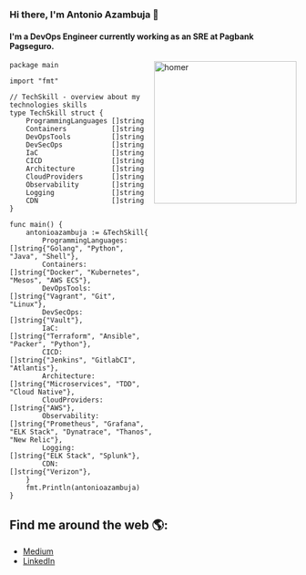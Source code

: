 ### Hi there, I'm Antonio Azambuja 👋

#### I'm a DevOps Engineer currently working as an SRE at Pagbank Pagseguro.

<img align="right" src="https://github.githubassets.com/images/modules/about/diversity/blacktocat.png" alt="homer" width="250"/>

```golang
package main

import "fmt"

// TechSkill - overview about my technologies skills
type TechSkill struct {
	ProgrammingLanguages []string
	Containers           []string
	DevOpsTools          []string
	DevSecOps            []string
	IaC                  []string
	CICD                 []string
	Architecture         []string
	CloudProviders       []string
	Observability        []string
	Logging              []string
	CDN                  []string
}

func main() {
	antonioazambuja := &TechSkill{
		ProgrammingLanguages: []string{"Golang", "Python", "Java", "Shell"},
		Containers:           []string{"Docker", "Kubernetes", "Mesos", "AWS ECS"},
		DevOpsTools:          []string{"Vagrant", "Git", "Linux"},
		DevSecOps:            []string{"Vault"},
		IaC:                  []string{"Terraform", "Ansible", "Packer", "Python"},
		CICD:                 []string{"Jenkins", "GitlabCI", "Atlantis"},
		Architecture:         []string{"Microservices", "TDD", "Cloud Native"},
		CloudProviders:       []string{"AWS"},
		Observability:        []string{"Prometheus", "Grafana", "ELK Stack", "Dynatrace", "Thanos", "New Relic"},
		Logging:              []string{"ELK Stack", "Splunk"},
		CDN:                  []string{"Verizon"},
	}
	fmt.Println(antonioazambuja)
}

```

## Find me around the web 🌎:
- [Medium](https://antonio-azambuja.medium.com)
- [LinkedIn](https://www.linkedin.com/in/antonio-azambuja-64887a160/)
